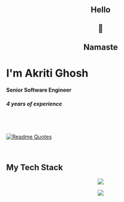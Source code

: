 

<h2 align='center' style="border:0">Hello</br></br> 🙏 </br></br> Namaste
</h2>

<h1 align="left"> I'm Akriti Ghosh
</h1>
    
<h4>Senior Software Engineer</h4>
<h5>4 years of experience</h5>

<br/>
<br/>

[![Readme Quotes](https://quotes-github-readme.vercel.app/api?type=horizontal&theme=dark)](https://github.com/piyushsuthar/github-readme-quotes)

<br/>

## My Tech Stack
<p align="center">
    <img src="https://skillicons.dev/icons?i=react,js,html,css,tailwind,d3,angular" />
</p>
<p align="center">
    <img src="https://skillicons.dev/icons?i=nodejs,python,graphql,mongodb,postman,postgres" />
</p>

<!--
**AkritiGhosh/AkritiGhosh** is a ✨ _special_ ✨ repository because its `README.md` (this file) appears on your GitHub profile.

Here are some ideas to get you started:

- 🔭 I’m currently working on ...
- 🌱 I’m currently learning ...
- 👯 I’m looking to collaborate on ...
- 🤔 I’m looking for help with ...
- 💬 Ask me about ...
- 📫 How to reach me: ...
- 😄 Pronouns: ...
- ⚡ Fun fact: ...
-->
